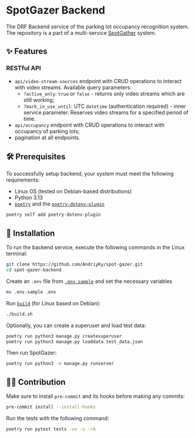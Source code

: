 # SpotGazer Backend

The DRF Backend service of the parking lot occupancy recognition system.
The repository is a part of a multi-service [SpotGather](https://github.com/AKrekhovetskyi/spot-gazer) system.

## ✨ Features

### RESTful API

- `api/video-stream-sources` endpoint with CRUD operations to interact with video streams. Available query parameters:
  - `?active_only`: `true` or `false` - returns only video streams which are still working;
  - `?mark_in_use_until`: UTC `datetime` (authentication required) - inner service parameter. Reserves video streams for a specified period of time.
- `api/occupancy` endpoint with CRUD operations to interact with occupancy of parking lots;
- pagination at all endpoints.

## 🛠️ Prerequisites

To successfully setup backend, your system must meet the following requirements:

- Linux OS (tested on Debian-based distributions)
- Python 3.13
- [`poetry`](https://python-poetry.org/) and the [`poetry-dotenv-plugin`](https://github.com/pivoshenko/poetry-plugin-dotenv)

```bash
poetry self add poetry-dotenv-plugin
```

## 🔩 Installation

To run the backend service, execute the following commands in the Linux terminal:

```bash
git clone https://github.com/AndriyKy/spot-gazer.git
cd spot-gazer-backend
```

Create an `.env` file from [`.env.sample`](../.env.sample) and set the necessary variables

```bash
mv .env.sample .env
```

Run [`build`](../build.sh) (for Linux based on Debian):

```bash
./build.sh
```

Optionally, you can create a superuser and load test data:

```bash
poetry run python3 manage.py createsuperuser
poetry run python3 manage.py loaddata test_data.json
```

Then run SpotGazer:

```bash
poetry run python3 -m manage.py runserver
```

## 👨‍💻 Contribution

Make sure to install `pre-commit` and its hooks before making any commits:

```bash
pre-commit install --install-hooks
```

Run the tests with the following command:

```bash
poetry run pytest tests -vv -s -rA
```

